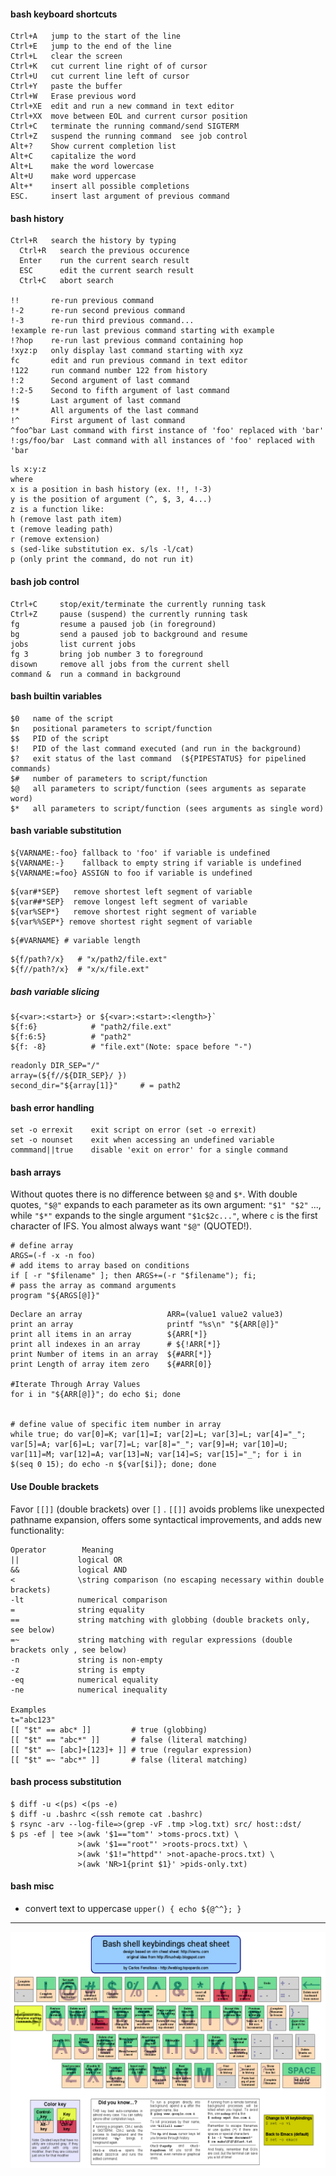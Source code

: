 
#### bash keyboard shortcuts

```
Ctrl+A   jump to the start of the line
Ctrl+E   jump to the end of the line
Ctrl+L   clear the screen
Ctrl+K   cut current line right of of cursor
Ctrl+U   cut current line left of cursor
Ctrl+Y   paste the buffer
Ctrl+W   Erase previous word
Ctrl+XE  edit and run a new command in text editor
Ctrl+XX  move between EOL and current cursor position
Ctrl+C   terminate the running command/send SIGTERM
Ctrl+Z   suspend the running command  see job control
Alt+?    Show current completion list
Alt+C    capitalize the word
Alt+L    make the word lowercase
Alt+U    make word uppercase
Alt+*    insert all possible completions
ESC.     insert last argument of previous command
```

#### bash history

```
Ctrl+R   search the history by typing
  Ctrl+R   search the previous occurence
  Enter    run the current search result
  ESC      edit the current search result
  Ctrl+C   abort search

!!       re-run previous command
!-2      re-run second previous command
!-3      re-run third previous command...
!example re-run last previous command starting with example
!?hop    re-run last previous command containing hop
!xyz:p   only display last command starting with xyz
fc       edit and run previous command in text editor
!122     run command number 122 from history
!:2      Second argument of last command
!:2-5    Second to fifth argument of last command
!$       Last argument of last command
!*       All arguments of the last command
!^       First argument of last command
^foo^bar Last command with first instance of 'foo' replaced with 'bar'
!:gs/foo/bar  Last command with all instances of 'foo' replaced with 'bar
```

```
ls x:y:z
where
x is a position in bash history (ex. !!, !-3)
y is the position of argument (^, $, 3, 4...)
z is a function like:
h (remove last path item)
t (remove leading path)
r (remove extension)
s (sed-like substitution ex. s/ls -l/cat)
p (only print the command, do not run it)
```

#### bash job control

```
Ctrl+C     stop/exit/terminate the currently running task
Ctrl+Z     pause (suspend) the currently running task
fg         resume a paused job (in foreground)
bg         send a paused job to background and resume
jobs       list current jobs
fg 3       bring job number 3 to foreground
disown     remove all jobs from the current shell
command &  run a command in background

```

#### bash builtin variables

```
$0   name of the script
$n   positional parameters to script/function
$$   PID of the script
$!   PID of the last command executed (and run in the background)
$?   exit status of the last command  (${PIPESTATUS} for pipelined commands)
$#   number of parameters to script/function
$@   all parameters to script/function (sees arguments as separate word)
$*   all parameters to script/function (sees arguments as single word)
```


#### bash variable substitution

```
${VARNAME:-foo} fallback to 'foo' if variable is undefined
${VARNAME:-}    fallback to empty string if variable is undefined
${VARNAME:=foo} ASSIGN to foo if variable is undefined
```

```
${var#*SEP}   remove shortest left segment of variable
${var##*SEP}  remove longest left segment of variable
${var%SEP*}   remove shortest right segment of variable
${var%%SEP*} remove shortest right segment of variable
```

```
${#VARNAME} # variable length
```

```
${f/path?/x}   # "x/path2/file.ext"
${f//path?/x}  # "x/x/file.ext"
```


##### bash variable slicing

```
${<var>:<start>} or ${<var>:<start>:<length>}`
${f:6}            # "path2/file.ext"
${f:6:5}          # "path2"
${f: -8}          # "file.ext"(Note: space before "-")
```

```
readonly DIR_SEP="/"
array=(${f//${DIR_SEP}/ })
second_dir="${array[1]}"     # = path2
```

#### bash error handling

```
set -o errexit    exit script on error (set -o errexit)
set -o nounset    exit when accessing an undefined variable
commmand||true    disable 'exit on error' for a single command

```

#### bash arrays

Without quotes there is no difference between `$@` and `$*`. With double quotes, `"$@"` expands to each parameter as its own argument: `"$1" "$2"` ..., while `"$*"` expands to the single argument `"$1c$2c..."`, where `c` is the first character of IFS. You almost always want `"$@"` (QUOTED!).


```
# define array
ARGS=(-f -x -n foo)
# add items to array based on conditions
if [ -r "$filename" ]; then ARGS+=(-r "$filename"); fi;
# pass the array as command arguments
program "${ARGS[@]}"
```

```
Declare an array                   ARR=(value1 value2 value3)
print an array                     printf "%s\n" "${ARR[@]}"
print all items in an array        ${ARR[*]}
print all indexes in an array      # ${!ARR[*]}
print Number of items in an array  ${#ARR[*]}
print Length of array item zero    ${#ARR[0]}

#Iterate Through Array Values 
for i in "${ARR[@]}"; do echo $i; done


# define value of specific item number in array
while true; do var[0]=K; var[1]=I; var[2]=L; var[3]=L; var[4]="_"; var[5]=A; var[6]=L; var[7]=L; var[8]="_"; var[9]=H; var[10]=U; var[11]=M; var[12]=A; var[13]=N; var[14]=S; var[15]="_"; for i in $(seq 0 15); do echo -n ${var[$i]}; done; done
```


#### Use Double brackets

Favor `[[]]` (double brackets) over `[]` . `[[]]` avoids problems like unexpected pathname expansion, offers some syntactical improvements, and adds new functionality:


	Operator        Meaning
    ||             logical OR
    &&             logical AND
    <              \string comparison (no escaping necessary within double brackets)
    -lt            numerical comparison
    =              string equality
    ==             string matching with globbing (double brackets only, see below)
    =~             string matching with regular expressions (double brackets only , see below)
    -n             string is non-empty
    -z             string is empty
    -eq            numerical equality
    -ne            numerical inequality

    Examples
    t="abc123"
    [[ "$t" == abc* ]]         # true (globbing)
    [[ "$t" == "abc*" ]]       # false (literal matching)
    [[ "$t" =~ [abc]+[123]+ ]] # true (regular expression)
    [[ "$t" =~ "abc*" ]]       # false (literal matching)


#### bash process substitution


```
$ diff -u <(ps) <(ps -e)
$ diff -u .bashrc <(ssh remote cat .bashrc)
$ rsync -arv --log-file=>(grep -vF .tmp >log.txt) src/ host::dst/
$ ps -ef | tee >(awk '$1=="tom"' >toms-procs.txt) \
               >(awk '$1=="root"' >roots-procs.txt) \
               >(awk '$1!="httpd"' >not-apache-procs.txt) \
               >(awk 'NR>1{print $1}' >pids-only.txt)
```


#### bash misc

- convert text to uppercase `upper() { echo ${@^^}; }`


---------------------------------------------------------

![](img/bash-keybindings.png)
